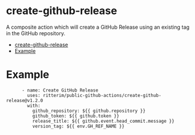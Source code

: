# create-github-release

A composite action which will create a GitHub Release using an existing tag in the GitHub repository.

- [create-github-release](#create-github-release)
- [Example](#example)

# Example

```
      - name: Create GitHub Release
        uses: ritterim/public-github-actions/create-github-release@v1.2.0
        with:
          github_repository: ${{ github.repository }}
          github_token: ${{ github.token }}
          release_title: ${{ github.event.head_commit.message }}
          version_tag: ${{ env.GH_REF_NAME }}
```

